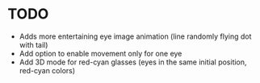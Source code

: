 # TODO

* Adds more entertaining eye image animation (line randomly flying dot with tail)
* Add option to enable movement only for one eye
* Add 3D mode for red-cyan glasses (eyes in the same initial position, red-cyan colors)
